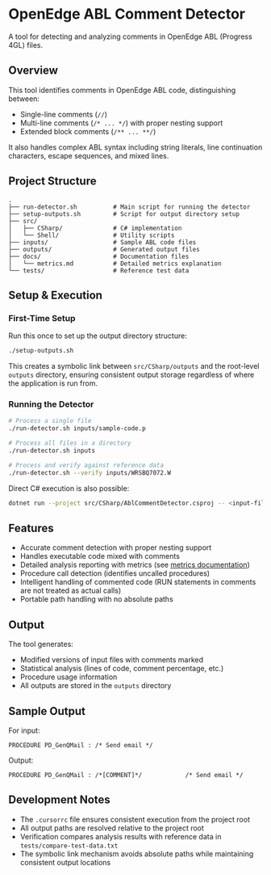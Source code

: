 # OpenEdge ABL Comment Detector

A tool for detecting and analyzing comments in OpenEdge ABL (Progress 4GL) files.

## Overview

This tool identifies comments in OpenEdge ABL code, distinguishing between:
- Single-line comments (`//`)
- Multi-line comments (`/* ... */`) with proper nesting support
- Extended block comments (`/** ... **/`)

It also handles complex ABL syntax including string literals, line continuation characters, escape sequences, and mixed lines.

## Project Structure

```
.
├── run-detector.sh          # Main script for running the detector
├── setup-outputs.sh         # Script for output directory setup
├── src/
│   ├── CSharp/              # C# implementation
│   └── Shell/               # Utility scripts
├── inputs/                  # Sample ABL code files
├── outputs/                 # Generated output files
├── docs/                    # Documentation files
│   └── metrics.md           # Detailed metrics explanation
└── tests/                   # Reference test data
```

## Setup & Execution

### First-Time Setup

Run this once to set up the output directory structure:

```bash
./setup-outputs.sh
```

This creates a symbolic link between `src/CSharp/outputs` and the root-level `outputs` directory, ensuring consistent output storage regardless of where the application is run from.

### Running the Detector

```bash
# Process a single file
./run-detector.sh inputs/sample-code.p

# Process all files in a directory
./run-detector.sh inputs

# Process and verify against reference data
./run-detector.sh --verify inputs/WRSBQ7072.W
```

Direct C# execution is also possible:

```bash
dotnet run --project src/CSharp/AblCommentDetector.csproj -- <input-file-path>
```

## Features

- Accurate comment detection with proper nesting support
- Handles executable code mixed with comments
- Detailed analysis reporting with metrics (see [metrics documentation](docs/metrics.md))
- Procedure call detection (identifies uncalled procedures)
- Intelligent handling of commented code (RUN statements in comments are not treated as actual calls)
- Portable path handling with no absolute paths

## Output

The tool generates:
- Modified versions of input files with comments marked
- Statistical analysis (lines of code, comment percentage, etc.)
- Procedure usage information
- All outputs are stored in the `outputs` directory

## Sample Output

For input:
```
PROCEDURE PD_GenQMail : /* Send email */
```

Output:
```
PROCEDURE PD_GenQMail : /*[COMMENT]*/            /* Send email */
```

## Development Notes

- The `.cursorrc` file ensures consistent execution from the project root
- All output paths are resolved relative to the project root
- Verification compares analysis results with reference data in `tests/compare-test-data.txt`
- The symbolic link mechanism avoids absolute paths while maintaining consistent output locations 